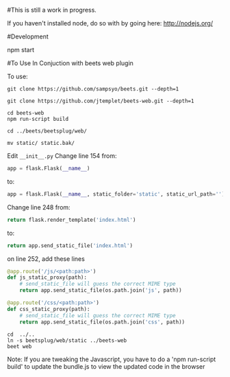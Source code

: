 #This is still a work in progress.

If you haven't installed node, do so with
by going here: http://nodejs.org/

#Development

npm start


#To Use In Conjuction with beets web plugin

To use:

```
git clone https://github.com/sampsyo/beets.git --depth=1
```

```
git clone https://github.com/jtemplet/beets-web.git --depth=1
```

```
cd beets-web
npm run-script build
```

```
cd ../beets/beetsplug/web/
```

```
mv static/ static.bak/
```
Edit `__init__.py`
Change line 154 from:

```python
app = flask.Flask(__name__)
```
to:
```python
app = flask.Flask(__name__, static_folder='static', static_url_path='')
```

Change line 248 from:

```python
return flask.render_template('index.html')
```
to:
```python
return app.send_static_file('index.html')
```

on line 252, add these lines

```python
@app.route('/js/<path:path>')
def js_static_proxy(path):
    # send_static_file will guess the correct MIME type
    return app.send_static_file(os.path.join('js', path))

@app.route('/css/<path:path>')
def css_static_proxy(path):
    # send_static_file will guess the correct MIME type
    return app.send_static_file(os.path.join('css', path))
```

```
cd  ../..
ln -s beetsplug/web/static ../beets-web
beet web
```

Note: If you are tweaking the Javascript, you have to do a 'npm run-script build' to update the bundle.js to view the updated code in the browser




